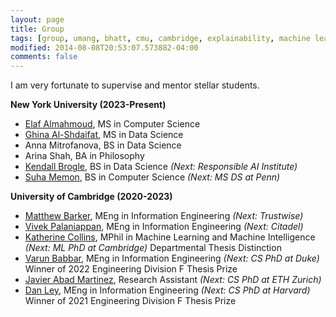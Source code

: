 ```yaml
---
layout: page
title: Group
tags: [group, umang, bhatt, cmu, cambridge, explainability, machine learning, ML, interpretability, artificial intelligence, AI, graduate, human-machine team, human-AI, collaboration, responsible AI, nyu, professor]
modified: 2014-08-08T20:53:07.573882-04:00
comments: false
---
```


I am very fortunate to supervise and mentor stellar students.  

**New York University (2023-Present)**
* [Elaf Almahmoud](https://elaugh.info/), MS in Computer Science
* [Ghina Al-Shdaifat](https://www.linkedin.com/in/ghinaalshdaifat/), MS in Data Science
* Anna Mitrofanova, BS in Data Science
* Arina Shah, BA in Philosophy
* [Kendall Brogle](https://www.linkedin.com/in/kendall-brogle-752977240/), BS in Data Science *(Next: Responsible AI Institute)*
* [Suha Memon](https://www.linkedin.com/in/suha-memon), BS in Computer Science *(Next: MS DS at Penn)* 

**University of Cambridge (2020-2023)**
* [Matthew Barker](https://matthewbarker.me/), MEng in Information Engineering *(Next: Trustwise)* 
* [Vivek Palaniappan](https://www.linkedin.com/in/vivek-palaniappan), MEng in Information Engineering *(Next: Citadel)*
* [Katherine Collins](https://collinskatie.github.io/), MPhil in Machine Learning and Machine Intelligence *(Next: ML PhD at Cambridge)*
Departmental Thesis Distinction
* [Varun Babbar](https://scholar.google.com/citations?user=cXV58usAAAAJ&hl=en), MEng in Information Engineering *(Next: CS PhD at Duke)*
Winner of 2022 Engineering Division F Thesis Prize
* [Javier Abad Martinez](https://ml.inf.ethz.ch/people/person-detail.MzEwOTc5.TGlzdC8xODA3LC0xNzg2MjE4NDI4.html), Research Assistant *(Next: CS PhD at ETH Zurich)*
* [Dan Ley](https://www.dan-ley.com/), MEng in Information Engineering *(Next: CS PhD at Harvard)*
Winner of 2021 Engineering Division F Thesis Prize

